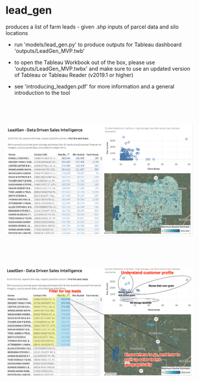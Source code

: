 # lead_gen
produces a list of farm leads - given .shp inputs of parcel data and silo locations

- run 'models/lead_gen.py' to produce outputs for Tableau dashboard 'outputs/LeadGen_MVP.twb'
- to open the Tableau Workbook out of the box, please use 'outputs/LeadGen_MVP.twbx' and make sure to use an updated version of Tableau or Tableau Reader (v2019.1 or higher)

- see 'introducing_leadgen.pdf' for more information and a general introduction to the tool

<br />
<br />
<br />

![LeadGen Dashboard](https://github.com/alexkapps/lead_gen/blob/master/scratch/LeadGen_MVP.png?raw=true)

<br />
<br />
<br />

![LeadGen Dashboard Itelligence](https://github.com/alexkapps/lead_gen/blob/master/scratch/Example_Dashboard_Intel.png?raw=true_)
